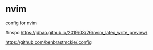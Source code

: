 # nvim
config for nvim

#inspo
https://jdhao.github.io/2019/03/26/nvim_latex_write_preview/

https://github.com/benbrastmckie/.config
